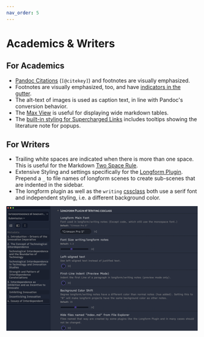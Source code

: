 ```yaml
---
nav_order: 5
---
```


# Academics & Writers

## For Academics
- [Pandoc Citations](https://pandoc.org/MANUAL.html#citations-in-note-styles) (`[@citekey]`) and footnotes are visually emphasized.
- Footnotes are visually emphasized, too, and have [indicators in the gutter](reading-and-scanning#gutter-indicators).
- The alt-text of images is used as caption text, in line with Pandoc's conversion behavior.
- The [Max View](core-features#max-view--focus-view) is useful for displaying wide markdown tables.
- The [built-in styling for Supercharged Links](plugin-compatibility-and-instructions#built-in-styling-for-supercharged-links) includes tooltips showing the literature note for popups.

## For Writers
- Trailing white spaces are indicated when there is more than one space. This is useful for the Markdown [Two Space Rule](https://daringfireball.net/projects/markdown/syntax#p).
- Extensive Styling and settings specifically for the [Longform Plugin](https://github.com/kevboh/longform). Prepend a `_` to file names of longform scenes to create sub-scenes that are indented in the sidebar.
- The longform plugin as well as the `writing` [cssclass](css-classes) both use a serif font and independent styling, i.e. a different background color.

![longform](images/longform.png)
